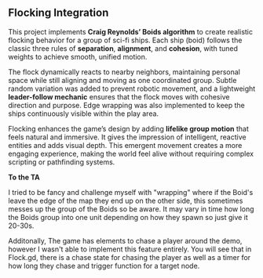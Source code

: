 ## Flocking Integration

This project implements **Craig Reynolds’ Boids algorithm** to create realistic flocking behavior for a group of sci-fi ships. Each ship (boid) follows the classic three rules of **separation**, **alignment**, and **cohesion**, with tuned weights to achieve smooth, unified motion.  

The flock dynamically reacts to nearby neighbors, maintaining personal space while still aligning and moving as one coordinated group. Subtle random variation was added to prevent robotic movement, and a lightweight **leader-follow mechanic** ensures that the flock moves with cohesive direction and purpose. Edge wrapping was also implemented to keep the ships continuously visible within the play area.  

Flocking enhances the game’s design by adding **lifelike group motion** that feels natural and immersive. It gives the impression of intelligent, reactive entities and adds visual depth. 
This emergent movement creates a more engaging experience, making the world feel alive without requiring complex scripting or pathfinding systems.


**To the TA** 

I tried to be fancy and challenge myself with "wrapping" where if the Boid's leave the edge of the map they end up on the other side, this sometimes messes up the group of the Boids so be aware.
It may vary in time how long the Boids group into one unit depending on how they spawn so just give it 20-30s. 

Additonally, The game has elements to chase a player around the demo, however I wasn't able to implement this feature entirely.
You will see that in Flock.gd, there is a chase state for chasing the player as well as a timer for how long they chase and trigger function for a target node.


